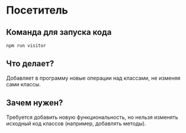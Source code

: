 # Посетитель

## Команда для запуска кода

```
npm run visitor
```

## Что делает?

Добавляет в программу новые операции над классами, не изменяя сами классы.

## Зачем нужен?

Требуется добавить новую функциональность, но нельзя изменять исходный код классов (например, добавлять методы).